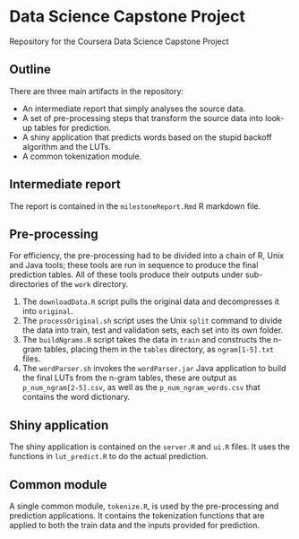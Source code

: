 # Data Science Capstone Project
Repository for the Coursera Data Science Capstone Project

## Outline
There are three main artifacts in the repository:

* An intermediate report that simply analyses the source data.
* A set of pre-processing steps that transform the source data into look-up tables for prediction.
* A shiny application that predicts words based on the stupid backoff algorithm and the LUTs.
* A common tokenization module.

## Intermediate report
The report is contained in the `milestoneReport.Rmd` R markdown file.

## Pre-processing
For efficiency, the pre-processing had to be divided into a chain of R, Unix and Java tools; these 
tools are run in sequence to produce the final prediction tables. All of these tools produce their
outputs under sub-directories of the `work` directory.

1. The `downloadData.R` script pulls the original data and decompresses it into `original`.
1. The `processOriginal.sh` script uses the Unix `split` command to divide the data into train, test
and validation sets, each set into its own folder.
1. The `buildNgrams.R` script takes the data in `train` and constructs the n-gram tables, placing 
them in the `tables` directory, as `ngram[1-5].txt` files.
1. The `wordParser.sh` invokes the `wordParser.jar` Java application to build the final LUTs from 
the n-gram tables, these are output as `p_num_ngram[2-5].csv`, as well as the 
`p_num_ngram_words.csv` that contains the word dictionary.

## Shiny application
The shiny application is contained on the `server.R` and `ui.R` files. It uses the functions in 
`lut_predict.R` to do the actual prediction.

## Common module
A single common module, `tokenize.R`, is used by the pre-processing and prediction applications. It 
contains the tokenization functions that are applied to both the train data and the inputs provided
for prediction.